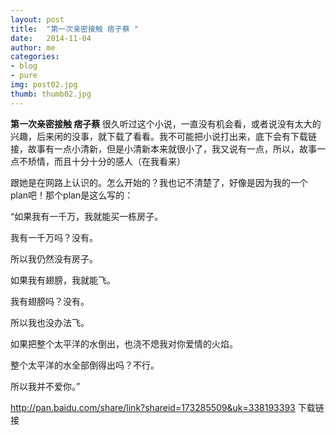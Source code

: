 ```yaml
---
layout: post
title:  "第一次亲密接触 痞子蔡 "
date:   2014-11-04 
author: me
categories: 
- blog
- pure
img: post02.jpg
thumb: thumb02.jpg
---
```


<b>第一次亲密接触 痞子蔡 </b> 
很久听过这个小说，一直没有机会看，或者说没有太大的兴趣，后来闲的没事，就下载了看看。我不可能把小说打出来，底下会有下载链接，故事有一点小清新，但是小清新本来就很小了，我又说有一点，所以，故事一点不矫情，而且十分十分的感人（在我看来）

跟她是在网路上认识的。怎么开始的？我也记不清楚了，好像是因为我的一个plan吧！那个plan是这么写的：

“如果我有一千万，我就能买一栋房子。

我有一千万吗？没有。

所以我仍然没有房子。

如果我有翅膀，我就能飞。

我有翅膀吗？没有。

所以我也没办法飞。

如果把整个太平洋的水倒出，也浇不熄我对你爱情的火焰。

整个太平洋的水全部倒得出吗？不行。

所以我并不爱你。”

http://pan.baidu.com/share/link?shareid=173285509&uk=338193393     下载链接